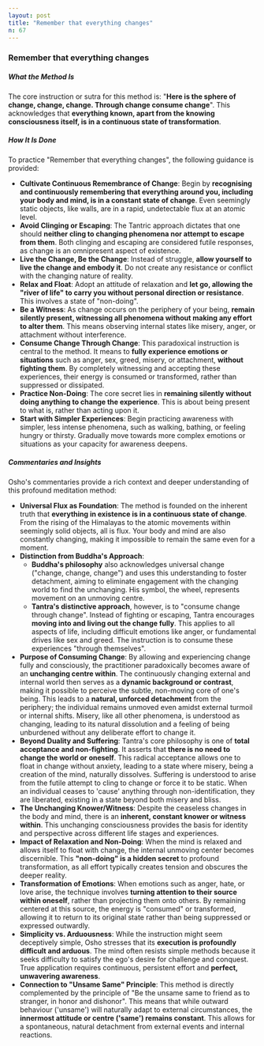 ```yaml
---
layout: post
title: "Remember that everything changes"
n: 67
---
```

### Remember that everything changes

##### What the Method Is

The core instruction or sutra for this method is: "**Here is the sphere of change, change, change. Through change consume change**". This acknowledges that **everything known, apart from the knowing consciousness itself, is in a continuous state of transformation**.

##### How It Is Done

To practice "Remember that everything changes", the following guidance is provided:

*   **Cultivate Continuous Remembrance of Change**: Begin by **recognising and continuously remembering that everything around you, including your body and mind, is in a constant state of change**. Even seemingly static objects, like walls, are in a rapid, undetectable flux at an atomic level.
*   **Avoid Clinging or Escaping**: The Tantric approach dictates that one should **neither cling to changing phenomena nor attempt to escape from them**. Both clinging and escaping are considered futile responses, as change is an omnipresent aspect of existence.
*   **Live the Change, Be the Change**: Instead of struggle, **allow yourself to live the change and embody it**. Do not create any resistance or conflict with the changing nature of reality.
*   **Relax and Float**: Adopt an attitude of relaxation and **let go, allowing the "river of life" to carry you without personal direction or resistance**. This involves a state of "non-doing".
*   **Be a Witness**: As change occurs on the periphery of your being, **remain silently present, witnessing all phenomena without making any effort to alter them**. This means observing internal states like misery, anger, or attachment without interference.
*   **Consume Change Through Change**: This paradoxical instruction is central to the method. It means to **fully experience emotions or situations** such as anger, sex, greed, misery, or attachment, **without fighting them**. By completely witnessing and accepting these experiences, their energy is consumed or transformed, rather than suppressed or dissipated.
*   **Practice Non-Doing**: The core secret lies in **remaining silently without doing anything to change the experience**. This is about being present to what is, rather than acting upon it.
*   **Start with Simpler Experiences**: Begin practicing awareness with simpler, less intense phenomena, such as walking, bathing, or feeling hungry or thirsty. Gradually move towards more complex emotions or situations as your capacity for awareness deepens.

##### Commentaries and Insights

Osho's commentaries provide a rich context and deeper understanding of this profound meditation method:

*   **Universal Flux as Foundation**: The method is founded on the inherent truth that **everything in existence is in a continuous state of change**. From the rising of the Himalayas to the atomic movements within seemingly solid objects, all is flux. Your body and mind are also constantly changing, making it impossible to remain the same even for a moment.
*   **Distinction from Buddha's Approach**:
    *   **Buddha's philosophy** also acknowledges universal change ("change, change, change") and uses this understanding to foster detachment, aiming to eliminate engagement with the changing world to find the unchanging. His symbol, the wheel, represents movement on an unmoving centre.
    *   **Tantra's distinctive approach**, however, is to "consume change through change". Instead of fighting or escaping, Tantra encourages **moving into and living out the change fully**. This applies to all aspects of life, including difficult emotions like anger, or fundamental drives like sex and greed. The instruction is to consume these experiences "through themselves".
*   **Purpose of Consuming Change**: By allowing and experiencing change fully and consciously, the practitioner paradoxically becomes aware of an **unchanging centre within**. The continuously changing external and internal world then serves as a **dynamic background or contrast**, making it possible to perceive the subtle, non-moving core of one's being. This leads to a **natural, unforced detachment** from the periphery; the individual remains unmoved even amidst external turmoil or internal shifts. Misery, like all other phenomena, is understood as changing, leading to its natural dissolution and a feeling of being unburdened without any deliberate effort to change it.
*   **Beyond Duality and Suffering**: Tantra's core philosophy is one of **total acceptance and non-fighting**. It asserts that **there is no need to change the world or oneself**. This radical acceptance allows one to float in change without anxiety, leading to a state where misery, being a creation of the mind, naturally dissolves. Suffering is understood to arise from the futile attempt to cling to change or force it to be static. When an individual ceases to 'cause' anything through non-identification, they are liberated, existing in a state beyond both misery and bliss.
*   **The Unchanging Knower/Witness**: Despite the ceaseless changes in the body and mind, there is an **inherent, constant knower or witness within**. This unchanging consciousness provides the basis for identity and perspective across different life stages and experiences.
*   **Impact of Relaxation and Non-Doing**: When the mind is relaxed and allows itself to float with change, the internal unmoving center becomes discernible. This **"non-doing" is a hidden secret** to profound transformation, as all effort typically creates tension and obscures the deeper reality.
*   **Transformation of Emotions**: When emotions such as anger, hate, or love arise, the technique involves **turning attention to their source within oneself**, rather than projecting them onto others. By remaining centered at this source, the energy is "consumed" or transformed, allowing it to return to its original state rather than being suppressed or expressed outwardly.
*   **Simplicity vs. Arduousness**: While the instruction might seem deceptively simple, Osho stresses that its **execution is profoundly difficult and arduous**. The mind often resists simple methods because it seeks difficulty to satisfy the ego's desire for challenge and conquest. True application requires continuous, persistent effort and **perfect, unwavering awareness**.
*   **Connection to "Unsame Same" Principle**: This method is directly complemented by the principle of "Be the unsame same to friend as to stranger, in honor and dishonor". This means that while outward behaviour ('unsame') will naturally adapt to external circumstances, the **innermost attitude or centre ('same') remains constant**. This allows for a spontaneous, natural detachment from external events and internal reactions.